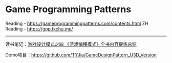 # Game Programming Patterns

Reading - https://gameprogrammingpatterns.com/contents.html
ZH Reading - https://gpp.tkchu.me/

---

读书笔记：[游戏设计模式之四 《游戏编程模式》全书内容提炼总结](https://gameinstitute.qq.com/community/detail/115432)

Demo项目：https://github.com/TYJia/GameDesignPattern_U3D_Version